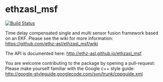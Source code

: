 ethzasl_msf
=====================

[![Build Status](http://129.132.38.183:8080/job/ethzasl_msf/badge/icon)](http://129.132.38.183:8080/job/ethzasl_msf/)

Time delay compensated single and multi sensor fusion framework based on an EKF.
Please see the wiki for more information: https://github.com/ethz-asl/ethzasl_msf/wiki

The API is documented here: http://ethz-asl.github.io/ethzasl_msf

You are welcome contributing to the package by opening a pull-request:
Please make yourself familiar with the Google c++ style guide: 
http://google-styleguide.googlecode.com/svn/trunk/cppguide.xml
